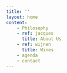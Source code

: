 ```yaml
---
title: ''
layout: home
content:
    - Philosophy
    - ref: jacques
      title: About Us
    - ref: wijnen
      title: Wines
    - agenda
    - contact
---
```

